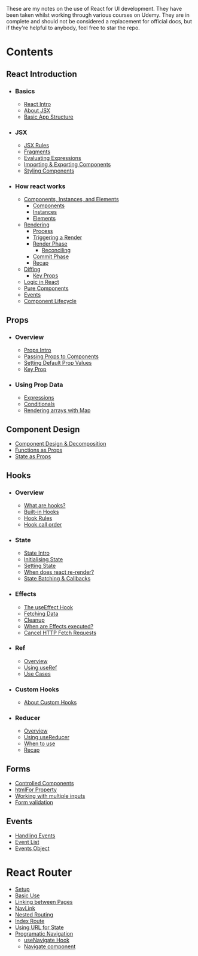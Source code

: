These are my notes on the use of React for UI development. They have been taken whilst working through various courses on Udemy. They are in complete and should not be considered a replacement for official docs, but if they're helpful to anybody, feel free to star the repo.

# Contents

## React Introduction

- ### Basics

  - [React Intro](./basics.md#intro-to-react)
  - [About JSX](./basics.md#intro-to-jsx)
  - [Basic App Structure](./basics.md#basic-react-structure)

- ### JSX

  - [JSX Rules](./jsx-in-detail.md#jsx-rules)
  - [Fragments](./jsx-in-detail.md#fragments)
  - [Evaluating Expressions](./jsx-in-detail.md#evaluating-js-expressions-in-jsx)
  - [Importing & Exporting Components](./jsx-in-detail.md#importing-and-exporting-components)
  - [Styling Components](./jsx-in-detail.md#styling-components)

- ### How react works

  - [Components, Instances, and Elements](./how-react-works.md#components-instances-and-elements)
    - [Components](./how-react-works.md#components)
    - [Instances](./how-react-works.md#instances)
    - [Elements](./how-react-works.md#elements)
  - [Rendering](./how-react-works.md#rendering)
    - [Process](./how-react-works.md#process)
    - [Triggering a Render](./how-react-works.md#triggering-a-render)
    - [Render Phase](./how-react-works.md#render-phase)
      - [Reconciling](./how-react-works.md#reconsiling)
    - [Commit Phase](./how-react-works.md#commit-phase)
    - [Recap](./how-react-works.md#recap)
  - [Diffing](./how-react-works.md#diffing)
    - [Key Props](./how-react-works.md#key-prop)
  - [Logic in React](./how-react-works.md#logic-in-react)
  - [Pure Components](./how-react-works.md#pure-components)
  - [Events](./how-react-works.md#events)
  - [Component Lifecycle](./how-react-works.md#component-lifecycle)

## Props

- ### Overview

  - [Props Intro](./props.md#props-intro)
  - [Passing Props to Components](./props.md#passing-props-to-components)
  - [Setting Default Prop Values](./props.md#setting-a-default-value-for-a-prop)
  - [Key Prop](./props.md#the-key-prop)

- ### Using Prop Data

  - [Expressions](./using-prop-data.md#expressions)
  - [Conditionals](./using-prop-data.md#conditionals)
  - [Rendering arrays with Map](./using-prop-data.md#render-arrays)

## Component Design

- [Component Design & Decomposition](./component-design.md#component-design)
- [Functions as Props](./component-design.md#passing-functions-as-props)
- [State as Props](./component-design.md#state-as-props)

## Hooks

- ### Overview

  - [What are hooks?](./hooks.md#what-is-a-react-hook)
  - [Built-in Hooks](./hooks.md#built-in-hooks)
  - [Hook Rules](./hooks.md#rules-of-hooks)
  - [Hook call order](./hooks.md#hook-call-order)

- ### State

  - [State Intro](./state.md#intro-to-usestate)
  - [Initialising State](./state.md#initialising-state)
  - [Setting State](./state.md#setting-state)
  - [When does react re-render?](./state.md#when-does-react-re-render)
  - [State Batching & Callbacks](./how-react-works.md#state-update-batching)

- ### Effects

  - [The useEffect Hook](./effects.md#the-useeffect-hook)
  - [Fetching Data](./effects.md#fetching-data-from-an-api)
  - [Cleanup](./effects.md#cleanup)
  - [When are Effects executed?](./effects.md#when-are-effects-executed)
  - [Cancel HTTP Fetch Requests](./effects.md#cancel-a-http-fetch-request-with-cleanup)

- ### Ref

  - [Overview](./refs.md#overview)
  - [Using useRef](./refs.md#using-refs)
  - [Use Cases](./refs.md#use-cases)

- ### Custom Hooks

  - [About Custom Hooks](./hooks.md#about-custom-hooks)

- ### Reducer
  - [Overview](./reducer.md#overview)
  - [Using useReducer](./reducer.md#using-usereducer)
  - [When to use](./reducer.md#deciding-when-to-use-usereducer)
  - [Recap](./reducer.md#recap)

## Forms

- [Controlled Components](./forms.md#controlled-components)
- [htmlFor Property](./forms.md#the-htmlfor-property)
- [Working with multiple inputs](./forms.md#forms-with-multiple-inputs)
- [Form validation](./forms.md#form-validation)

## Events

- [Handling Events](./events.md#handling-events)
- [Event List](./events.md#more-events)
- [Events Object](./events.md#events-object)

# React Router

- [Setup](./react-router.md#setup)
- [Basic Use](./react-router.md#basic-use)
- [Linking between Pages](./react-router.md#linking-between-pages)
- [NavLink](./react-router.md#navlink)
- [Nested Routing](./react-router.md#nested-routing)
- [Index Route](./react-router.md#index-route)
- [Using URL for State](./react-router.md#storing-state-in-the-url)
- [Programatic Navigation](./react-router.md#programatic-navigation)
  - [useNavigate Hook](./react-router.md#imperative-with-the-usenavigate-hook)
  - [Navigate component](./react-router.md#declarative-with-the-navigate--component)
